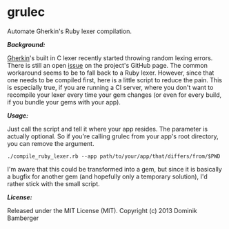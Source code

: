 grulec
======

Automate Gherkin's Ruby lexer compilation.


***Background:***

[Gherkin](https://github.com/cucumber/gherkin)'s built in C lexer recently started throwing random lexing errors. 
There is still an open [issue](https://github.com/cucumber/gherkin/issues/182) on the project's GitHub page.
The common workaround seems to be to fall back to a Ruby lexer. However, since that one needs to be compiled first,
here is a little script to reduce the pain. This is especially true, if you are running a CI server, where you don't 
want to recompile your lexer every time your gem changes (or even for every build, if you bundle your gems with your 
app).


***Usage:***

Just call the script and tell it where your app resides. The parameter is actually optional. So if you're calling
grulec from your app's root directory, you can remove the argument.

```
./compile_ruby_lexer.rb --app path/to/your/app/that/differs/from/$PWD
```

I'm aware that this could be transformed into a gem, but since it is basically a bugfix for another gem (and 
hopefully only a temporary solution), I'd rather stick with the small script.


***License:***

Released under the MIT License (MIT). 
Copyright (c) 2013 Dominik Bamberger
